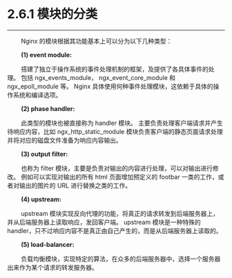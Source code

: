 # 2.6.1 模块的分类
***

&emsp;&emsp;
Nginx 的模块根据其功能基本上可以分为以下几种类型：

&emsp;&emsp;
**(1) event module:**

&emsp;&emsp;
搭建了独立于操作系统的事件处理机制的框架，及提供了各具体事件的处理。
包括 ngx_events_module， ngx_event_core_module 和 ngx_epoll_module 等。
Nginx 具体使用何种事件处理模块，这依赖于具体的操作系统和编译选项。

&emsp;&emsp;
**(2) phase handler:**

&emsp;&emsp;
此类型的模块也被直接称为 handler 模块。
主要负责处理客户端请求并产生待响应内容，比如 ngx_http_static_module 模块负责客户端的静态页面请求处理并将对应的磁盘文件准备为响应内容输出。

&emsp;&emsp;
**(3) output filter:**

&emsp;&emsp;
也称为 filter 模块，主要是负责对输出的内容进行处理，可以对输出进行修改。
例如可以实现对输出的所有 html 页面增加预定义的 footbar 一类的工作，或者对输出的图片的 URL 进行替换之类的工作。

&emsp;&emsp;
**(4) upstream:**

&emsp;&emsp;
upstream 模块实现反向代理的功能，将真正的请求转发到后端服务器上，并从后端服务器上读取响应，发回客户端。
upstream 模块是一种特殊的 handler，只不过响应内容不是真正由自己产生的，而是从后端服务器上读取的。

&emsp;&emsp;
**(5) load-balancer:**

&emsp;&emsp;
负载均衡模块，实现特定的算法，在众多的后端服务器中，选择一个服务器出来作为某个请求的转发服务器。